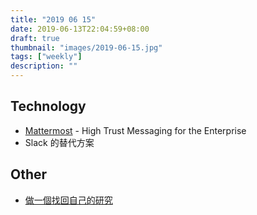 ```yaml
---
title: "2019 06 15"
date: 2019-06-13T22:04:59+08:00
draft: true
thumbnail: "images/2019-06-15.jpg"
tags: ["weekly"]
description: ""
---
```


## Technology

* [Mattermost](https://mattermost.com) - High Trust Messaging for the Enterprise
 * Slack 的替代方案

## Other

* [做一個找回自己的研究](https://www.facebook.com/notes/uigathering-台灣使用者經驗設計協會/做一個找回自己的研究/10156805805413382/)
